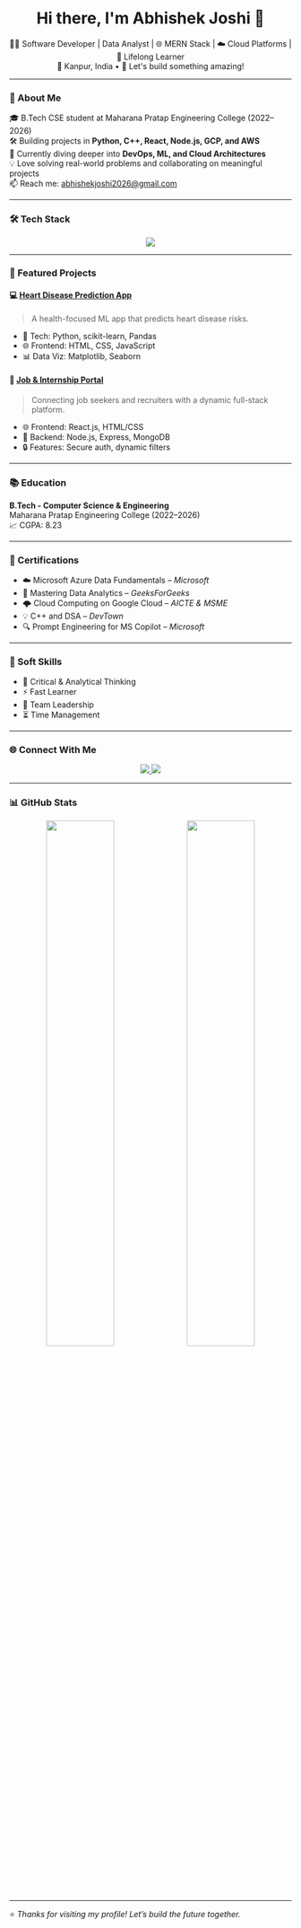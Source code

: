 <!-- GitHub Profile README -->

<!-- Banner -->

<h1 align="center">Hi there, I'm Abhishek Joshi 👋</h1>

<p align="center">
  🧑‍💻 Software Developer | Data Analyst | 🌐 MERN Stack | ☁️ Cloud Platforms | 🧠 Lifelong Learner <br/>
  📍 Kanpur, India • 💬 Let's build something amazing!
</p>

---

### 🚀 About Me

🎓 B.Tech CSE student at Maharana Pratap Engineering College (2022–2026)  
🛠 Building projects in **Python, C++, React, Node.js, GCP, and AWS**  
🌱 Currently diving deeper into **DevOps, ML, and Cloud Architectures**  
💡 Love solving real-world problems and collaborating on meaningful projects  
📫 Reach me: [abhishekjoshi2026@gmail.com](mailto:abhishekjoshi2026@gmail.com)

---

### 🛠️ Tech Stack

<p align="center">
  <img src="https://skillicons.dev/icons?i=python,cpp,html,css,js,react,nodejs,mongodb,git,github,aws,gcp,azure,linux,vscode" />
</p>

---

### 📌 Featured Projects

#### 💻 [Heart Disease Prediction App](#)
> A health-focused ML app that predicts heart disease risks.

- 🧠 Tech: Python, scikit-learn, Pandas
- 🌐 Frontend: HTML, CSS, JavaScript
- 📊 Data Viz: Matplotlib, Seaborn

#### 🧳 [Job & Internship Portal](#)
> Connecting job seekers and recruiters with a dynamic full-stack platform.

- 🌐 Frontend: React.js, HTML/CSS
- 🔧 Backend: Node.js, Express, MongoDB
- 🔒 Features: Secure auth, dynamic filters

---

### 📚 Education

**B.Tech - Computer Science & Engineering**  
Maharana Pratap Engineering College (2022–2026)  
📈 CGPA: 8.23

---

### 📜 Certifications

- ☁️ Microsoft Azure Data Fundamentals – *Microsoft*
- 🧠 Mastering Data Analytics – *GeeksForGeeks*
- 🌩 Cloud Computing on Google Cloud – *AICTE & MSME*
- 💡 C++ and DSA – *DevTown*
- 🔍 Prompt Engineering for MS Copilot – *Microsoft*

---

### 🧠 Soft Skills

- 🧩 Critical & Analytical Thinking
- ⚡ Fast Learner
- 🤝 Team Leadership
- ⏳ Time Management

---

### 🌐 Connect With Me

<p align="center">
  <a href="https://github.com/proCoderAJ">
    <img src="https://img.shields.io/github/followers/proCoderAJ?label=GitHub&style=social" />
  </a>
  <a href="https://linkedin.com/in/abhishek-joshi-188010264">
    <img src="https://img.shields.io/badge/LinkedIn-blue?logo=linkedin&logoColor=white" />
  </a>
</p>

---

### 📊 GitHub Stats

<p align="center">
  <img src="https://github-readme-stats.vercel.app/api?username=proCoderAJ&show_icons=true&theme=radical" width="49%"/>
  <img src="https://github-readme-streak-stats.herokuapp.com/?user=proCoderAJ&theme=radical" width="49%" />
</p>

---

⭐️ *Thanks for visiting my profile! Let’s build the future together.*


